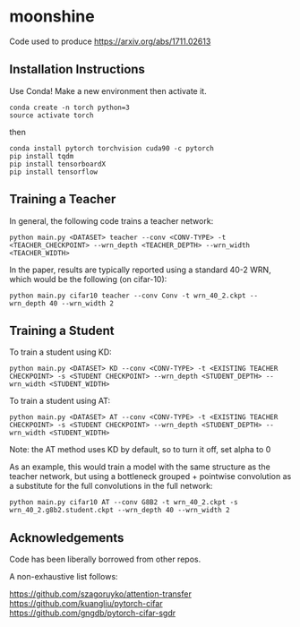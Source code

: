# moonshine

Code used to produce https://arxiv.org/abs/1711.02613

## Installation Instructions

Use Conda! Make a new environment then activate it.
```
conda create -n torch python=3
source activate torch
```
then

```
conda install pytorch torchvision cuda90 -c pytorch
pip install tqdm
pip install tensorboardX
pip install tensorflow
```

## Training a Teacher

In general, the following code trains a teacher network:

```
python main.py <DATASET> teacher --conv <CONV-TYPE> -t <TEACHER_CHECKPOINT> --wrn_depth <TEACHER_DEPTH> --wrn_width <TEACHER_WIDTH>
```

In the paper, results are typically reported using a standard 40-2 WRN,
which would be the following (on cifar-10):

```
python main.py cifar10 teacher --conv Conv -t wrn_40_2.ckpt --wrn_depth 40 --wrn_width 2
```

## Training a Student

To train a student using KD:

```
python main.py <DATASET> KD --conv <CONV-TYPE> -t <EXISTING TEACHER CHECKPOINT> -s <STUDENT CHECKPOINT> --wrn_depth <STUDENT_DEPTH> --wrn_width <STUDENT_WIDTH>
```
  
To train a student using AT:

```
python main.py <DATASET> AT --conv <CONV-TYPE> -t <EXISTING TEACHER CHECKPOINT> -s <STUDENT CHECKPOINT> --wrn_depth <STUDENT_DEPTH> --wrn_width <STUDENT_WIDTH>
```
  
Note: the AT method uses KD by default, so to turn it off, set alpha to 0

As an example, this would train a model with the same structure as the
teacher network, but using a bottleneck grouped + pointwise convolution as
a substitute for the full convolutions in the full network:

```
python main.py cifar10 AT --conv G8B2 -t wrn_40_2.ckpt -s wrn_40_2.g8b2.student.ckpt --wrn_depth 40 --wrn_width 2
```

## Acknowledgements

Code has been liberally borrowed from other repos.

A non-exhaustive list follows:

https://github.com/szagoruyko/attention-transfer
https://github.com/kuangliu/pytorch-cifar
https://github.com/gngdb/pytorch-cifar-sgdr

